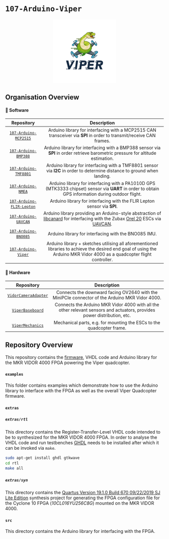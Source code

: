 `107-Arduino-Viper`
===================

<p align="center">
  <a href="https://github.com/107-systems/107-Arduino-Viper"><img src="https://github.com/107-systems/.github/raw/main/logo/viper.jpg" width="40%"></a>
</p>

## Organisation Overview
#### :floppy_disk: Software
| Repository | Description |
|:-:|:-:|
| [`107-Arduino-MCP2515`](https://github.com/107-systems/107-Arduino-MCP2515) | Arduino library for interfacing with a MCP2515 CAN transceiver via **SPI** in order to transmit/receive CAN frames. |
| [`107-Arduino-BMP388`](https://github.com/107-systems/107-Arduino-BMP388) | Arduino library for interfacing with a BMP388 sensor via **SPI** in order retrieve barometric pressure for altitude estimation. |
| [`107-Arduino-TMF8801`](https://github.com/107-systems/107-Arduino-TMF8801) | Arduino library for interfacing with a TMF8801 sensor via **I2C** in order to determine distance to ground when landing. |
| [`107-Arduino-NMEA`](https://github.com/107-systems/107-Arduino-NMEA) | Arduino library for interfacing with a PA1010D GPS (MTK3333 chipset) sensor via **UART** in order to obtain GPS information during outdoor flight. |
| [`107-Arduino-FLIR-Lepton`](https://github.com/107-systems/107-Arduino-FLIR-Lepton) | Arduino library for interfacing with the FLIR Lepton sensor via **SPI**. |
| [`107-Arduino-UAVCAN`](https://github.com/107-systems/107-Arduino-UAVCAN) | Arduino library providing an Arduino-style abstraction of [libcanard](https://github.com/UAVCAN/libcanard) for interfacing with the Zubax [Orel 20](https://kb.zubax.com/display/MAINKB/Zubax+Orel+20) ESCs via [UAVCAN](https://uavcan.org/). |
| [`107-Arduino-BNO085`](https://github.com/107-systems/107-Arduino-BNO085) | Arduino library for interfacing with the BNO085 IMU. |
| [`107-Arduino-Viper`](https://github.com/107-systems/107-Arduino-Viper) | Arduino library + sketches utilising all aforementioned libraries to achieve the desired end goal of using the Arduino MKR Vidor 4000 as a quadcopter flight controller. |

#### :hammer: Hardware
| Repository | Description |
|:-:|:-:|
| [`VidorCameraAdapter`](https://github.com/107-systems/VidorCameraAdapter) | Connects the downward facing OV2640 with the MiniPCIe connector of the Arduino MKR Vidor 4000. |
| [`ViperBaseboard`](https://github.com/107-systems/ViperBaseboard) | Connects the Arduino MKR Vidor 4000 with all the other relevant sensors and actuators, provides power distribution, etc. |
| [`ViperMechanics`](https://github.com/107-systems/ViperMechanics) | Mechanical parts, e.g. for mounting the ESCs to the quadcopter frame. |

## Repository Overview
This repository contains the [firmware](examples/Viper-Firmware/Viper-Firmware.ino), VHDL code and Arduino library for the MKR VIDOR 4000 FPGA powering the Viper quadcopter.

#### `examples`
This folder contains examples which demonstrate how to use the Arduino library to interface with the FPGA as well as the overall Viper Quadcopter firmware.

#### `extras`
##### `extras/rtl`
This directory contains the Register-Transfer-Level VHDL code intended to be to synthesized for the MKR VIDOR 4000 FPGA. In order to analyse the VHDL code and run testbenches [GHDL](http://ghdl.free.fr/) needs to be installed after which it can be invoked via `make`.
```bash
sudo apt-get install ghdl gtkwave
cd rtl
make all
```

##### `extras/syn`
This directory contains the [Quartus Version 19.1.0 Build 670 09/22/2019 SJ Lite Edition](https://fpgasoftware.intel.com/?edition=lite) synthesis project for generating the FPGA configuration file for the Cyclone 10 FPGA (*10CL016YU256C8G*) mounted on the MKR VIDOR 4000.

#### `src`
This directory contains the Arduino library for interfacing with the FPGA.
